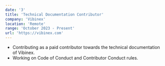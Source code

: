 ```yaml
---
date: '3'
title: 'Technical Documentation Contributor'
company: 'Vibinex'
location: 'Remote'
range: 'October 2023 - Present'
url: 'https://vibinex.com'
---
```


- Contributing as a paid contributor towards the technical documentation of Vibinex.
- Working on Code of Conduct and Contributor Conduct rules.

